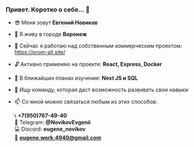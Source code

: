 ### Привет. Коротко о себе... 👋

<!--
**EugeneNovikov13/EugeneNovikov13** is a ✨ _special_ ✨ repository because its `README.md` (this file) appears on your GitHub profile.

Here are some ideas to get you started:
-->

- :sunglasses: Меня зовут **Евгений Новиков**
- :city_sunset: Я живу в городе **Воронеж**
- :hammer: Сейчас я работаю над собственным коммерческим проектом: https://prom-all.site/
- :unlock: Активно применяю на проекте: **React, Express, Docker**
- :page_facing_up: В ближайших планах изучение: **Next JS и SQL**
- 👯 Ищу команду, которая даст возможность развивать свои навыки
  
- 📫 Со мной можно связаться любым из этих способов:
     
   :telephone_receiver: **+7(950)767-49-40**  
   :iphone: Telegram: **@NovikovEvgenii**  
   :computer: Discord: **eugene_novikov**  
   :e-mail: **eugene.work.4940@gmail.com**  


